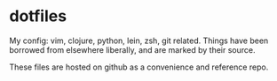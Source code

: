 # dotfiles

My config: vim, clojure, python, lein, zsh, git related. Things have been borrowed from elsewhere liberally, and are marked by their source.

These files are hosted on github as a convenience and reference repo.
